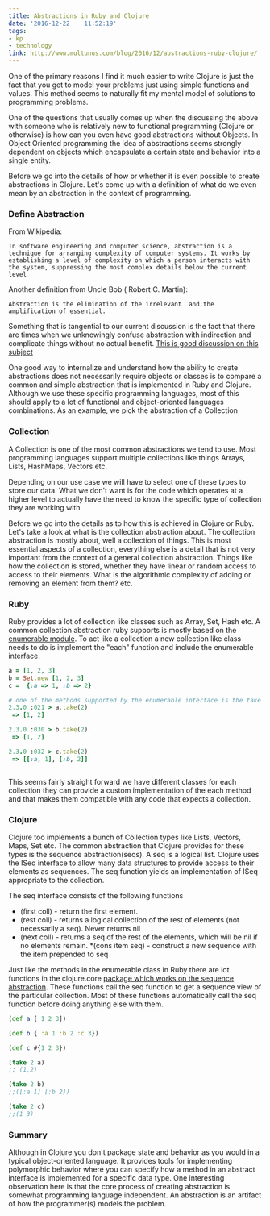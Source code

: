 ```yaml
---
title: Abstractions in Ruby and Clojure
date: '2016-12-22	 11:52:19'
tags:
- kp
- technology
link: http://www.multunus.com/blog/2016/12/abstractions-ruby-clojure/
---
```

One of the primary reasons I find it much easier to write Clojure is just the fact that you get to model your problems just using simple functions and values. This method seems to naturally fit my mental model of solutions to programming problems.

One of the questions that usually comes up when the discussing the above with someone who is relatively new to functional programming (Clojure or otherwise) is how can you even have good abstractions without Objects. In Object Oriented programming the idea of abstractions seems strongly dependent on objects which encapsulate a certain state and behavior into a single entity.

Before we go into the details of how or whether it is even possible to create abstractions in Clojure. Let's come up with a definition of what do we even mean by an abstraction in the context of programming.

### Define Abstraction

From Wikipedia:

~~~
In software engineering and computer science, abstraction is a technique for arranging complexity of computer systems. It works by establishing a level of complexity on which a person interacts with the system, suppressing the most complex details below the current level
~~~
Another definition from Uncle Bob ( Robert C. Martin):

~~~
Abstraction is the elimination of the irrelevant  and the amplification of essential.
~~~

Something that is tangential to our current discussion is the fact that there are times when we unknowingly confuse abstraction with indirection and complicate things without no actual benefit. [This is good discussion on this subject](https://zedshaw.com/archive/indirection-is-not-abstraction/)


One good way to internalize and understand how the ability to create abstractions does not necessarily require objects or classes is to compare a common and simple abstraction that is implemented in Ruby and Clojure. Although we use these specific programming languages, most of this should apply to a lot of functional and object-oriented languages combinations. As an example, we pick the abstraction of a Collection


### Collection

A Collection is one of the most common abstractions we tend to use. Most programming languages support multiple collections like things Arrays, Lists, HashMaps, Vectors etc.

Depending on our use case we will have to select one of these types to store our data. What we don't want is for the code which operates at a higher level to actually have the need to know the specific type of collection they are working with.

Before we go into the details as to how this is achieved in Clojure or Ruby. Let's take a look at what is the collection abstraction about. The collection abstraction is mostly about, well a collection of things. This is most essential aspects of a collection, everything else is a detail that is not very important from the context of a general collection abstraction. Things like how the collection is stored, whether they have linear or random access to access to their elements. What is the algorithmic complexity of adding or removing an element from them? etc.

### Ruby

Ruby provides a lot of collection like classes such as Array, Set, Hash etc. A common collection abstraction ruby supports is mostly based on the [enumerable module](https://ruby-doc.org/core-2.3.3/Enumerable.html). To act like a collection a new collection like class needs to do is implement the "each" function and include the enumerable interface.

~~~Ruby
a = [1, 2, 3]
b = Set.new [1, 2, 3]
c =  {:a => 1, :b => 2}

# one of the methods supported by the enumerable interface is the take method. It returns n number of elements from the collection the order of the elements depends on the specific collection implementation.
2.3.0 :021 > a.take(2)
 => [1, 2]

2.3.0 :030 > b.take(2)
 => [1, 2]

2.3.0 :032 > c.take(2)
 => [[:a, 1], [:b, 2]]



~~~

This seems fairly straight forward we have different classes for each collection they can provide a custom implementation of the each method and that makes them compatible with any code that expects a collection.


### Clojure

Clojure too implements a bunch of Collection types like Lists, Vectors, Maps, Set etc. The common abstraction that Clojure provides for these types is the sequence abstraction(seqs). A seq is a logical list. Clojure uses the ISeq interface to allow many data structures to provide access to their elements as sequences. The seq function yields an implementation of ISeq appropriate to the collection.

The seq interface consists of the following functions
* (first coll) - return the first element.
* (rest coll) - returns a logical collection of the rest of elements (not necessarily a seq). Never returns nil
* (next coll) - returns a seq of the rest of the elements, which will be nil if no elements remain.
*(cons item seq) - construct a new sequence with the item prepended to seq

Just like the methods in the enumerable class in Ruby there are lot functions in the clojure.core [package which works on the sequence abstraction](http://clojure.org/reference/sequences). These functions call the seq function to get a sequence view of the particular collection. Most of these functions automatically call the seq function before doing anything else with them.

~~~Clojure
(def a [ 1 2 3])

(def b { :a 1 :b 2 :c 3})

(def c #{1 2 3})

(take 2 a)
;; (1,2)

(take 2 b)
;;([:a 1] [:b 2])

(take 2 c)
;;(1 3)
~~~




### Summary
Although in Clojure you don't package state and behavior as you would in a typical object-oriented language. It provides tools for implementing polymorphic behavior where you can specify how a method in an abstract interface is implemented for a specific data type. One interesting observation here is that the core process of creating abstraction is somewhat programming language independent. An abstraction is an artifact of how the programmer(s) models the problem.
